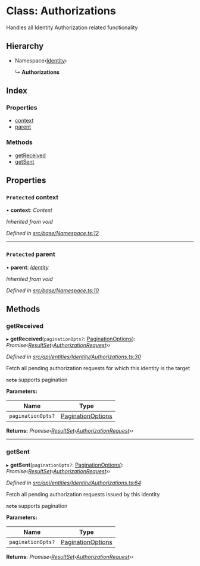 # Class: Authorizations

Handles all Identity Authorization related functionality

## Hierarchy

* Namespace‹[Identity](identity.md)›

  ↳ **Authorizations**

## Index

### Properties

* [context](authorizations.md#protected-context)
* [parent](authorizations.md#protected-parent)

### Methods

* [getReceived](authorizations.md#getreceived)
* [getSent](authorizations.md#getsent)

## Properties

### `Protected` context

• **context**: *Context*

*Inherited from void*

*Defined in [src/base/Namespace.ts:12](https://github.com/PolymathNetwork/polymesh-sdk/blob/ad17cbf/src/base/Namespace.ts#L12)*

___

### `Protected` parent

• **parent**: *[Identity](identity.md)*

*Inherited from void*

*Defined in [src/base/Namespace.ts:10](https://github.com/PolymathNetwork/polymesh-sdk/blob/ad17cbf/src/base/Namespace.ts#L10)*

## Methods

###  getReceived

▸ **getReceived**(`paginationOpts?`: [PaginationOptions](../interfaces/paginationoptions.md)): *Promise‹[ResultSet](../interfaces/resultset.md)‹[AuthorizationRequest](authorizationrequest.md)››*

*Defined in [src/api/entities/Identity/Authorizations.ts:30](https://github.com/PolymathNetwork/polymesh-sdk/blob/ad17cbf/src/api/entities/Identity/Authorizations.ts#L30)*

Fetch all pending authorization requests for which this identity is the target

**`note`** supports pagination

**Parameters:**

Name | Type |
------ | ------ |
`paginationOpts?` | [PaginationOptions](../interfaces/paginationoptions.md) |

**Returns:** *Promise‹[ResultSet](../interfaces/resultset.md)‹[AuthorizationRequest](authorizationrequest.md)››*

___

###  getSent

▸ **getSent**(`paginationOpts?`: [PaginationOptions](../interfaces/paginationoptions.md)): *Promise‹[ResultSet](../interfaces/resultset.md)‹[AuthorizationRequest](authorizationrequest.md)››*

*Defined in [src/api/entities/Identity/Authorizations.ts:64](https://github.com/PolymathNetwork/polymesh-sdk/blob/ad17cbf/src/api/entities/Identity/Authorizations.ts#L64)*

Fetch all pending authorization requests issued by this identity

**`note`** supports pagination

**Parameters:**

Name | Type |
------ | ------ |
`paginationOpts?` | [PaginationOptions](../interfaces/paginationoptions.md) |

**Returns:** *Promise‹[ResultSet](../interfaces/resultset.md)‹[AuthorizationRequest](authorizationrequest.md)››*
